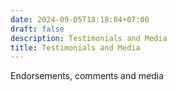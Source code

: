 ```yaml
---
date: 2024-09-05T18:18:04+07:00
draft: false
description: Testimonials and Media
title: Testimonials and Media
---
```


<div class="mx-auto max-w-7xl px-6 lg:px-8">
  <div class="mx-auto max-w-2xl ">
    <p class="mt-6 text-lg leading-8 text-gray-300">
      Endorsements, comments and media
    </p>
  </div>
  <div id='testimonialPlaceholder'></div>
</div>

<script type="text/javascript">

  document.addEventListener('DOMContentLoaded', async ()=> {
    const testimonialEl = document.getElementById('testimonialPlaceholder');
    testimonialEl.innerHTML = "<div class='loadingGraphic'>Loading ...</div>";
    testimonialEl.innerHTML = await renderTestimonials();
  });

  async function renderTestimonials(){
    const content = await getJsonContent('testimonials');

    const outputHtmlArr = content.map((el)=>{
      
      let extra=el?.position;
      if (el?.media){
        return `
        <figure class="bg-slate-100 rounded-xl p-8 dark:bg-slate-800">
            <img class="w-24 h-24 rounded-full mx-auto" src="/data/${el.image}" alt="${el.name}" width="384" height="512">
          <div class="pt-3 space-y-4">
            <blockquote>
              <p class="text-lg font-medium">
                ${el.content}
              </p>
            </blockquote>
            <figcaption class="font-medium">
              <div class="text-sky-500 dark:text-sky-400">
                ${el.name}
              </div>
             <div class="flex justify-center items-center mt-4">
                  <audio controls >
                    <source src="${el.media}" type="audio/mpeg">
                    Your browser does not support the audio element.
                  </audio>
              </div>
            </figcaption>
          </div>
        </figure>`
      }
      if (el?.link){
       return `
       <figure class="bg-slate-100 rounded-xl p-8 dark:bg-slate-800">
            <img class="w-24 h-24 rounded-full mx-auto" src="/data/${el.image}" alt="${el.name}" width="384" height="512">
          <div class="pt-3 space-y-4">
            <blockquote>
              <p class="text-lg font-medium">
                ${el.content}
              </p>
            </blockquote>
            <figcaption class="font-medium">
              <p>
                <a href="${el.link}">Link to site</a>
              </p>
              <div class="text-sky-500 dark:text-sky-400">
                ${el.name}
              </div>
            </figcaption>
          </div>
        </figure>`
      }
     
    });

    return outputHtmlArr.join("");

  }

  </script>
